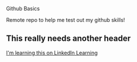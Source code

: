 Github Basics

Remote repo to help me test out my github skills!

## This really needs another header

[I'm learning this on LinkedIn Learning](https://www.linkedin.com/learning/github-for-web-designers/adding-a-readme-file?u=2145353)
